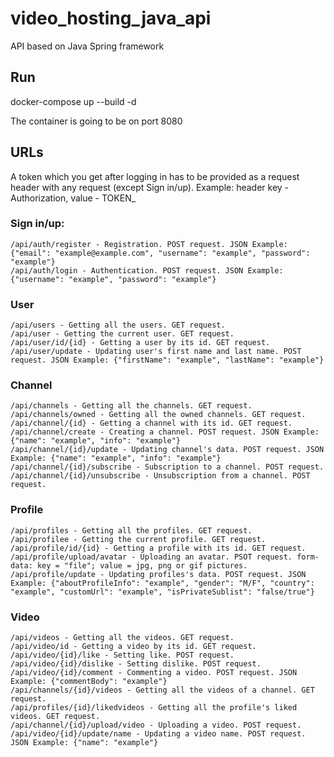 # video_hosting_java_api
API based on Java Spring framework

## Run
  docker-compose up --build -d
  
  The container is going to be on port 8080
 
## URLs
A token which you get after logging in has to be provided as a request header with any request (except Sign in/up). Example: header key - Authorization, value - TOKEN_<token>
### Sign in/up:
    /api/auth/register - Registration. POST request. JSON Example: {"email": "example@example.com", "username": "example", "password": "example"}
    /api/auth/login - Authentication. POST request. JSON Example: {"username": "example", "password": "example"}
### User
    /api/users - Getting all the users. GET request.
    /api/user - Getting the current user. GET request.
    /api/user/id/{id} - Getting a user by its id. GET request.
    /api/user/update - Updating user's first name and last name. POST request. JSON Example: {"firstName": "example", "lastName": "example"}
### Channel
    /api/channels - Getting all the channels. GET request.
    /api/channels/owned - Getting all the owned channels. GET request.
    /api/channel/{id} - Getting a channel with its id. GET request.
    /api/channel/create - Creating a channel. POST request. JSON Example: {"name": "example", "info": "example"}
    /api/channel/{id}/update - Updating channel's data. POST request. JSON Example: {"name": "example", "info": "example"}
    /api/channel/{id}/subscribe - Subscription to a channel. POST request.
    /api/channel/{id}/unsubscribe - Unsubscription from a channel. POST request.
### Profile
    /api/profiles - Getting all the profiles. GET request.
    /api/profilee - Getting the current profile. GET request.
    /api/profile/id/{id} - Getting a profile with its id. GET request.
    /api/profile/upload/avatar - Uploading an avatar. PSOT request. form-data: key = "file"; value = jpg, png or gif pictures.
    /api/profile/update - Updating profiles's data. POST request. JSON Example: {"aboutProfileInfo": "example", "gender": "M/F", "country": "example", "customUrl": "example", "isPrivateSublist": "false/true"}
### Video
    /api/videos - Getting all the videos. GET request.
    /api/video/id - Getting a video by its id. GET request.
    /api/video/{id}/like - Setting like. POST request.
    /api/video/{id}/dislike - Setting dislike. POST request.
    /api/video/{id}/comment - Commenting a video. POST request. JSON Example: {"commentBody": "example"}
    /api/channels/{id}/videos - Getting all the videos of a channel. GET request.
    /api/profiles/{id}/likedvideos - Getting all the profile's liked videos. GET request.
    /api/channel/{id}/upload/video - Uploading a video. POST request.
    /api/video/{id}/update/name - Updating a video name. POST request. JSON Example: {"name": "example"}
